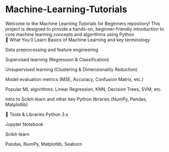 # Machine-Learning-Tutorials
Welcome to the Machine Learning Tutorials for Beginners repository! This project is designed to provide a hands-on, beginner-friendly introduction to core machine learning concepts and algorithms using Python
<br>📘 What You'll Learn
Basics of Machine Learning and key terminology

Data preprocessing and feature engineering

Supervised learning (Regression & Classification)

Unsupervised learning (Clustering & Dimensionality Reduction)

Model evaluation metrics (MSE, Accuracy, Confusion Matrix, etc.)

Popular ML algorithms: Linear Regression, KNN, Decision Trees, SVM, etc.

Intro to Scikit-learn and other key Python libraries (NumPy, Pandas, Matplotlib)

🧰 Tools & Libraries
Python 3.x

Jupyter Notebook

Scikit-learn

Pandas, NumPy, Matplotlib, Seaborn
